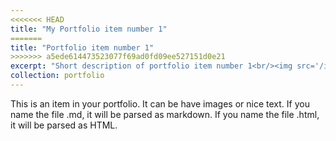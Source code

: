 ```yaml
---
<<<<<<< HEAD
title: "My Portfolio item number 1"
=======
title: "Portfolio item number 1"
>>>>>>> a5ede614473523077f69ad0fd09ee527151d0e21
excerpt: "Short description of portfolio item number 1<br/><img src='/images/500x300.png'>"
collection: portfolio
---
```


This is an item in your portfolio. It can be have images or nice text. If you name the file .md, it will be parsed as markdown. If you name the file .html, it will be parsed as HTML. 
